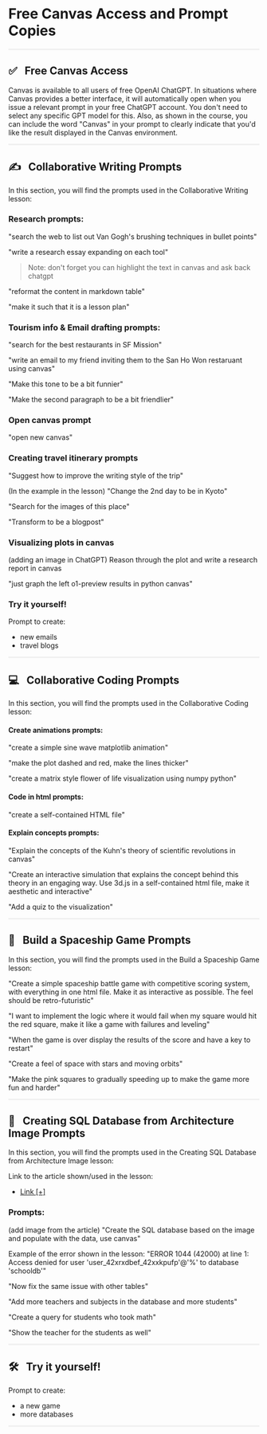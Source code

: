 # Free Canvas Access and Prompt Copies
<hr style="height: 3px; background-color:#f0f0f0; border: none;">

## ✅ &nbsp; Free Canvas Access

Canvas is available to all users of free OpenAI ChatGPT. In situations where Canvas provides a better interface, it will automatically open when you issue a relevant prompt in your free ChatGPT account. You don't need to select any specific GPT model for this. Also, as shown in the course, you can include the word "Canvas" in your prompt to clearly indicate that you'd like the result displayed in the Canvas environment.

<hr style="height: 3px; background-color:#f0f0f0; border: none;">

## ✍ &nbsp; Collaborative Writing Prompts

In this section, you will find the prompts used in the Collaborative Writing lesson:

### Research prompts:

"search the web to list out Van Gogh's brushing techniques in bullet points"

"write a research essay expanding on each tool"

> Note: don't forget you can highlight the text in canvas and ask back chatgpt


"reformat the content in markdown table"

"make it such that it is a lesson plan"


### Tourism info & Email drafting prompts:

"search for the best restaurants in SF Mission"

"write an email to my friend inviting them to the San Ho Won restaruant using canvas"

"Make this tone to be a bit funnier"

"Make the second paragraph to be a bit friendlier"


### Open canvas prompt

"open new canvas"


### Creating travel itinerary prompts

"Suggest how to improve the writing style of the trip"

(In the example in the lesson) "Change the 2nd day to be in Kyoto"

"Search for the images of this place"

"Transform to be a blogpost"


### Visualizing plots in canvas

(adding an image in ChatGPT) Reason through the plot and write a research report in canvas


"just graph the left o1-preview results in python canvas"

### Try it yourself! 
Prompt to create:
- new emails
- travel blogs

<hr style="height: 3px; background-color:#f0f0f0; border: none;">

## 💻 &nbsp; Collaborative Coding Prompts

In this section, you will find the prompts used in the Collaborative Coding lesson:

#### Create animations prompts:

"create a simple sine wave matplotlib animation"

"make the plot dashed and red, make the lines thicker"

"create a matrix style flower of life visualization using numpy python"

#### Code in html prompts:

"create a self-contained HTML file"

#### Explain concepts prompts:

"Explain the concepts of the Kuhn's theory of scientific revolutions in canvas"

"Create an interactive simulation that explains the concept behind this theory in an engaging way. Use 3d.js in a self-contained html file, make it aesthetic and interactive"

"Add a quiz to the visualization"

<hr style="height: 3px; background-color:#f0f0f0; border: none;">

## 👾 &nbsp; Build a Spaceship Game Prompts

In this section, you will find the prompts used in the Build a Spaceship Game lesson:


"Create a simple spaceship battle game with competitive scoring system, with everything in one html file. Make it as interactive as possible. The feel should be retro-futuristic"

"I want to implement the logic where it would fail when my square would hit the red square, make it like a game with failures and leveling"

"When the game is over display the results of the score and have a key to restart"

"Create a feel of space with stars and moving orbits"

"Make the pink squares to gradually speeding up to make the game more fun and harder"

<hr style="height: 3px; background-color:#f0f0f0; border: none;">


## 🔰 &nbsp; Creating SQL Database from Architecture Image Prompts

In this section, you will find the prompts used in the Creating SQL Database from Architecture Image lesson:

Link to the article shown/used in the lesson:

- [Link [+]](https://tieukhoimai.me/blog/dimensional-part-1)


### Prompts:

(add image from the article) "Create the SQL database based on the image and populate with the data, use canvas"

Example of the error shown in the lesson:
"ERROR 1044 (42000) at line 1: Access denied for user 'user_42xrxdbef_42xxkpufp'@'%' to database 'schooldb'"


"Now fix the same issue with other tables"


"Add more teachers and subjects in the database and more students"

"Create a query for students who took math"

"Show the teacher for the students as well"

<hr style="height: 3px; background-color:#f0f0f0; border: none;">


## 🛠 &nbsp; Try it yourself! 
Prompt to create:
- a new game
- more databases

<hr style="height: 3px; background-color:#f0f0f0; border: none;">

